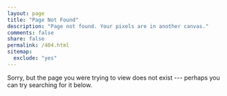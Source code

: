 ```yaml
---
layout: page
title: "Page Not Found"
description: "Page not found. Your pixels are in another canvas."
comments: false
share: false
permalink: /404.html
sitemap:
  exclude: "yes"
---
```


Sorry, but the page you were trying to view does not exist --- perhaps you can try searching for it below.

<script type="text/javascript">
  var GOOG_FIXURL_LANG = 'en';
  var GOOG_FIXURL_SITE = '{{ site.url }}'
</script>
<script type="text/javascript"
  src="//linkhelp.clients.google.com/tbproxy/lh/wm/fixurl.js">
</script>